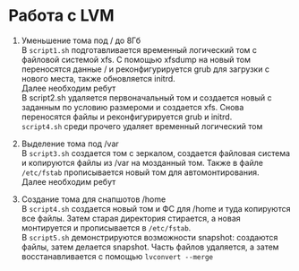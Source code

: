 # Работа с LVM
1. Уменьшение тома под / до 8Гб  
В `script1.sh` подготавливается временный логический том с файловой системой xfs. С помощью xfsdump на новый том переносятся данные / и реконфигурируется grub для загрузки с нового места, также обновляется initrd.  
Далее необходим ребут  
В script2.sh удаляется первоначальный том и создается новый с заданным по условию размероми и создается xfs. Снова переносятся файлы и реконфигурируется grub и initrd.  
`script4.sh` среди прочего удаляет временный логический том  
  
2. Выделение тома под /var  
В `script3.sh` создается том с зеркалом, создается файловая система и копируются файлы из /var на мозданный том. Также в файле `/etc/fstab` прописывается новый том для автомонтирования.  
Далее необходим ребут  
  
3. Создание тома для снапшотов /home  
В `script4.sh` создается новый том и ФС для /home и туда копируются все файлы. Затем старая директория стирается, а новая монтируется и прописывается в `/etc/fstab`.  
В `script5.sh` демонстрируются возможности snapshot: создаются файлы, затем делается snapshot. Часть файлов удаляется, а затем восстанавливается с помощью `lvconvert --merge`
